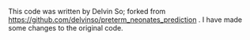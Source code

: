 This code was written by Delvin So; forked from https://github.com/delvinso/preterm_neonates_prediction . I have made some changes to the original code. 

